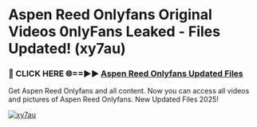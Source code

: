 # Aspen Reed Onlyfans Original Videos 0nlyFans Leaked - Files Updated! (xy7au)

<h3>🔴 CLICK HERE 🌐==►► <a href="https://tinyurl.com/3hn5wdd3" rel="nofollow">Aspen Reed Onlyfans Updated Files</a></h3>

Get Aspen Reed Onlyfans and all content. Now you can access all videos and pictures of Aspen Reed Onlyfans. New Updated Files 2025!

[![xy7au](https://i.imgur.com/4HnBqBT.gif)](https://tinyurl.com/3hn5wdd3)
